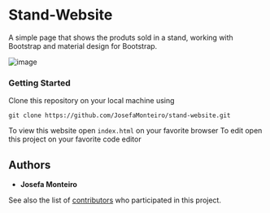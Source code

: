 # Stand-Website

A simple page that shows the produts sold in a stand, working with Bootstrap and material design for Bootstrap.

![image](https://i.imgur.com/cNVt7Cz.png)

### Getting Started

Clone this repository on your local machine using 

```
git clone https://github.com/JosefaMonteiro/stand-website.git
```
To view this website open `index.html` on your favorite browser
To edit open this project on your favorite code editor

## Authors

* **Josefa Monteiro**

See also the list of [contributors](https://github.com/JosefaMonteiro/stand-website/graphs/contributors) who participated in this project.
